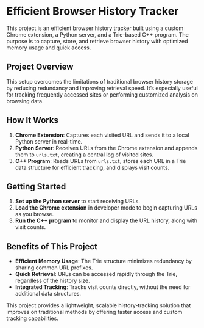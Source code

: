 # Efficient Browser History Tracker

This project is an efficient browser history tracker built using a custom Chrome extension, a Python server, and a Trie-based C++ program. The purpose is to capture, store, and retrieve browser history with optimized memory usage and quick access.

## Project Overview

This setup overcomes the limitations of traditional browser history storage by reducing redundancy and improving retrieval speed. It’s especially useful for tracking frequently accessed sites or performing customized analysis on browsing data.

## How It Works

1. **Chrome Extension**: Captures each visited URL and sends it to a local Python server in real-time.
2. **Python Server**: Receives URLs from the Chrome extension and appends them to `urls.txt`, creating a central log of visited sites.
3. **C++ Program**: Reads URLs from `urls.txt`, stores each URL in a Trie data structure for efficient tracking, and displays visit counts.

## Getting Started

1. **Set up the Python server** to start receiving URLs.
2. **Load the Chrome extension** in developer mode to begin capturing URLs as you browse.
3. **Run the C++ program** to monitor and display the URL history, along with visit counts.

## Benefits of This Project

- **Efficient Memory Usage**: The Trie structure minimizes redundancy by sharing common URL prefixes.
- **Quick Retrieval**: URLs can be accessed rapidly through the Trie, regardless of the history size.
- **Integrated Tracking**: Tracks visit counts directly, without the need for additional data structures.

This project provides a lightweight, scalable history-tracking solution that improves on traditional methods by offering faster access and custom tracking capabilities.
